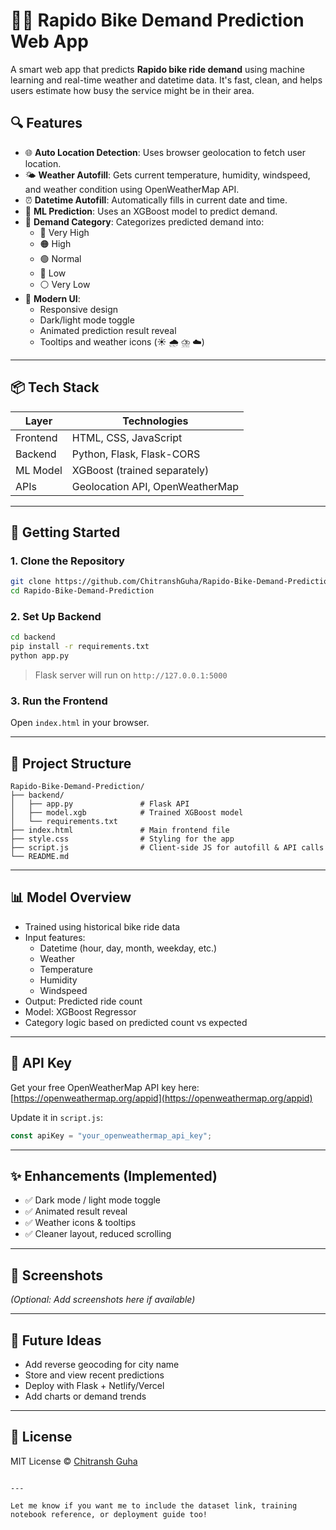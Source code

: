 # 🚴‍♂️ Rapido Bike Demand Prediction Web App

A smart web app that predicts **Rapido bike ride demand** using machine learning and real-time weather and datetime data. It's fast, clean, and helps users estimate how busy the service might be in their area.

## 🔍 Features

- 🌐 **Auto Location Detection**: Uses browser geolocation to fetch user location.
- 🌤️ **Weather Autofill**: Gets current temperature, humidity, windspeed, and weather condition using OpenWeatherMap API.
- ⏰ **Datetime Autofill**: Automatically fills in current date and time.
- 🤖 **ML Prediction**: Uses an XGBoost model to predict demand.
- 🧠 **Demand Category**: Categorizes predicted demand into:
  - 🔴 Very High
  - 🟠 High
  - 🟢 Normal
  - 🔵 Low
  - ⚪ Very Low
- 🎨 **Modern UI**:
  - Responsive design
  - Dark/light mode toggle
  - Animated prediction result reveal
  - Tooltips and weather icons (☀️ 🌧️ ⛈️ ☁️)

---

## 📦 Tech Stack

| Layer     | Technologies                      |
|-----------|-----------------------------------|
| Frontend  | HTML, CSS, JavaScript             |
| Backend   | Python, Flask, Flask-CORS         |
| ML Model  | XGBoost (trained separately)      |
| APIs      | Geolocation API, OpenWeatherMap   |

---

## 🚀 Getting Started

### 1. Clone the Repository

```bash
git clone https://github.com/ChitranshGuha/Rapido-Bike-Demand-Prediction.git
cd Rapido-Bike-Demand-Prediction
```

### 2. Set Up Backend

```bash
cd backend
pip install -r requirements.txt
python app.py
```

> Flask server will run on `http://127.0.0.1:5000`

### 3. Run the Frontend

Open `index.html` in your browser.

---

## 📂 Project Structure

```
Rapido-Bike-Demand-Prediction/
├── backend/
│   ├── app.py               # Flask API
│   ├── model.xgb            # Trained XGBoost model
│   └── requirements.txt
├── index.html               # Main frontend file
├── style.css                # Styling for the app
├── script.js                # Client-side JS for autofill & API calls
└── README.md
```

---

## 📊 Model Overview

- Trained using historical bike ride data
- Input features:
  - Datetime (hour, day, month, weekday, etc.)
  - Weather
  - Temperature
  - Humidity
  - Windspeed
- Output: Predicted ride count
- Model: XGBoost Regressor
- Category logic based on predicted count vs expected

---

## 🔐 API Key

Get your free OpenWeatherMap API key here: [https://openweathermap.org/appid](https://openweathermap.org/appid)

Update it in `script.js`:

```js
const apiKey = "your_openweathermap_api_key";
```

---

## ✨ Enhancements (Implemented)

- ✅ Dark mode / light mode toggle
- ✅ Animated result reveal
- ✅ Weather icons & tooltips
- ✅ Cleaner layout, reduced scrolling

---

## 📸 Screenshots

*(Optional: Add screenshots here if available)*

---

## 🧠 Future Ideas

- Add reverse geocoding for city name
- Store and view recent predictions
- Deploy with Flask + Netlify/Vercel
- Add charts or demand trends

---

## 📄 License

MIT License © [Chitransh Guha](https://github.com/ChitranshGuha)
```

---

Let me know if you want me to include the dataset link, training notebook reference, or deployment guide too!
